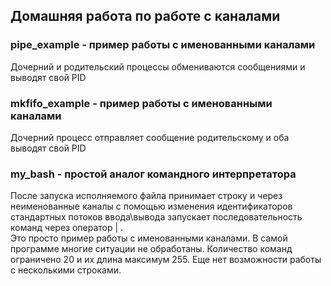 ## Домашняя работа по работе с каналами

### pipe_example - пример работы с именованными каналами
Дочерний и родительский процессы обмениваются сообщениями и выводят свой PID

### mkfifo_example - пример работы с именованными каналами
Дочерний процесс отправляет сообщение родительскому и оба выводят свой PID

### my_bash - простой аналог командного интерпретатора
После запуска исполняемого файла принимает строку и через неименованные каналы с помощью изменения идентификаторов стандартных потоков ввода\вывода запускает последовательность команд через оператор | .\
Это просто пример работы с именованными каналами. В самой программе многие ситуации не обработаны. Количество команд ограничено 20 и их длина максимум 255. Еще нет возможности работы с несколькими строками. 
